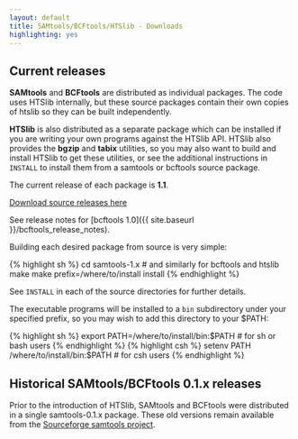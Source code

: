 ```yaml
---
layout: default
title: SAMtools/BCFtools/HTSlib - Downloads
highlighting: yes
---
```

Current releases
----------------

**SAMtools** and **BCFtools** are distributed as individual packages.
The code uses HTSlib internally, but these source packages contain their own
copies of htslib so they can be built independently.

**HTSlib** is also distributed as a separate package which can be installed
if you are writing your own programs against the HTSlib API.
HTSlib also provides the **bgzip** and **tabix** utilities, so you may
also want to build and install HTSlib to get these utilities, or see the
additional instructions in `INSTALL` to install them from a samtools or
bcftools source package.

The current release of each package is **1.1**.

<a class="btn btn-primary" href="http://sourceforge.net/projects/samtools/files/samtools/1.1/"><i class="glyphicon glyphicon-save"></i> Download source releases here</a>

See release notes for [bcftools 1.0]({{ site.baseurl }}/bcftools_release_notes).
<!-- TODO Make releases available as GitHub releases in the three repos -->

Building each desired package from source is very simple:

{% highlight sh %}
cd samtools-1.x    # and similarly for bcftools and htslib
make
make prefix=/where/to/install install
{% endhighlight %}

See `INSTALL` in each of the source directories for further details.

The executable programs will be installed to a `bin` subdirectory under
your specified prefix, so you may wish to add this directory to your $PATH:

{% highlight sh %}
export PATH=/where/to/install/bin:$PATH    # for sh or bash users
{% endhighlight %}
{% highlight csh %}
setenv PATH /where/to/install/bin:$PATH    # for csh users
{% endhighlight %}


Historical SAMtools/BCFtools 0.1.x releases
-------------------------------------------

Prior to the introduction of HTSlib, SAMtools and BCFtools were distributed
in a single samtools-0.1.x package.
These old versions remain available from the [Sourceforge samtools project](http://sourceforge.net/projects/samtools/files/samtools/).
